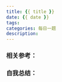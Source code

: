 ```yaml
---
title: {{ title }}
date: {{ date }}
tags:
categories: 每日一题
description: 
---
```


### 相关参考：


### 自我总结：

